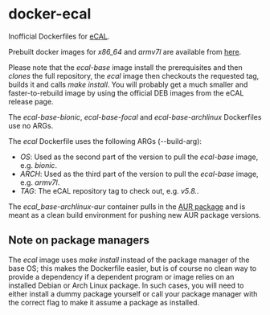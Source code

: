 # docker-ecal
Inofficial Dockerfiles for [eCAL](https://github.com/continental/ecal).

Prebuilt docker images for *x86_64* and *armv7l* are available from [here](https://hub.docker.com/u/blutkoete).

Please note that the _ecal-base_ image install the prerequisites and then *clones* the full repository, the _ecal_ image then checkouts the requested tag, builds it and calls *make install*. You will probably get a much smaller and faster-to-rebuild image by using the official DEB images from the eCAL release page.

The _ecal-base-bionic_, _ecal-base-focal_ and _ecal-base-archlinux_ Dockerfiles use no ARGs.

The _ecal_ Dockerfile uses the following ARGs (--build-arg):

- *OS*: Used as the second part of the version to pull the _ecal-base_ image, e.g. _bionic_.
- *ARCH*: Used as the third part of the version to pull the _ecal-base_ image, e.g. _armv7l_.
- *TAG*: The eCAL repository tag to check out, e.g. _v5.8._.

The _ecal_base-archlinux-aur_ container pulls in the [AUR package](https://aur.archlinux.org/packages/ecal/) and is meant as a clean build environment for pushing new AUR package versions.

## Note on package managers
The _ecal_ image uses *make install* instead of the package manager of the base OS; this makes the Dockerfile easier, but is of course no clean way to provide a dependency if a dependent program or image relies on an installed Debian or Arch Linux package. In such cases, you will need to either install a dummy package yourself or call your package manager with the correct flag to make it assume a package as installed.
